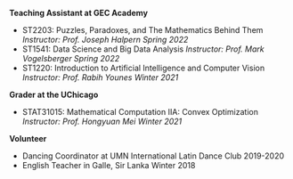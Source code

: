 

**Teaching Assistant at GEC Academy**
* ST2203: Puzzles, Paradoxes, and The Mathematics Behind Them 
    *Instructor: Prof. Joseph Halpern Spring 2022* 
* ST1541: Data Science and Big Data Analysis 
    *Instructor: Prof. Mark Vogelsberger Spring 2022*
* ST1220: Introduction to Artificial Intelligence and Computer Vision 
    *Instructor: Prof. Rabih Younes Winter 2021*

**Grader at the UChicago**
* STAT31015: Mathematical Computation IIA: Convex Optimization 
    *Instructor: Prof. Hongyuan Mei Winter 2021*

**Volunteer**
* Dancing Coordinator at UMN International Latin Dance Club 2019-2020
* English Teacher in Galle, Sir Lanka Winter 2018
